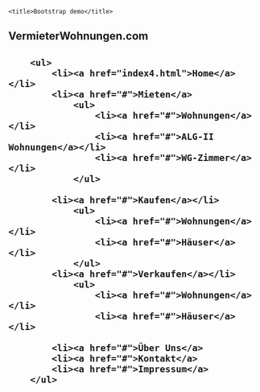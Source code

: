 <!doctype html>
<html>


<head>

	<title>Bootstrap demo</title>
<link rel="stylesheet"href="css/bootstrap.css">
<script src="js/bootstrap.js"></script>

<link href="https://cdn.jsdelivr.net/npm/bootstrap@5.2.0-beta1/dist/css/bootstrap.min.css" rel="stylesheet" integrity="sha384-0evHe/X+R7YkIZDRvuzKMRqM+OrBnVFBL6DOitfPri4tjfHxaWutUpFmBp4vmVor" crossorigin="anonymous">
<script src="https://cdn.jsdelivr.net/npm/bootstrap@5.2.0-beta1/dist/js/bootstrap.bundle.min.js" integrity="sha384-pprn3073KE6tl6bjs2QrFaJGz5/SUsLqktiwsUTF55Jfv3qYSDhgCecCxMW52nD2" crossorigin="anonymous"></script>

<link href="Jerry4.css" rel="stylesheet" type="text/css" />


</head>

<body>


<nav>
	<h1><p>VermieterWohnungen.com</p><h1>

		<ul>
			<li><a href="index4.html">Home</a></li>
			<li><a href="#">Mieten</a>
				<ul>
					<li><a href="#">Wohnungen</a></li>
					<li><a href="#">ALG-II Wohnungen</a></li>
					<li><a href="#">WG-Zimmer</a></li>
				</ul>

			<li><a href="#">Kaufen</a></li>
				<ul>
					<li><a href="#">Wohnungen</a></li>
					<li><a href="#">Häuser</a></li>
				</ul>
			<li><a href="#">Verkaufen</a></li>
				<ul>
					<li><a href="#">Wohnungen</a></li>
					<li><a href="#">Häuser</a></li>

			<li><a href="#">Über Uns</a>
			<li><a href="#">Kontakt</a>
			<li><a href="#">Impressum</a>
		</ul>




</nav>











</body>

</html>

